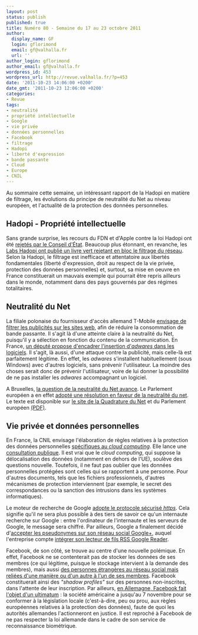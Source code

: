 ```yaml
---
layout: post
status: publish
published: true
title: Numéro 80 - Semaine du 17 au 23 octobre 2011
author:
  display_name: GF
  login: gflorimond
  email: gf@valhalla.fr
  url: ''
author_login: gflorimond
author_email: gf@valhalla.fr
wordpress_id: 453
wordpress_url: http://revue.valhalla.fr/?p=453
date: '2011-10-23 14:06:00 +0200'
date_gmt: '2011-10-23 12:06:00 +0200'
categories:
- Revue
tags:
- neutralité
- propriété intellectuelle
- Google
- vie privée
- données personnelles
- Facebook
- filtrage
- Hadopi
- liberté d'expression
- bande passante
- Cloud
- Europe
- CNIL
---
```

<p>Au sommaire cette semaine, un intéressant rapport de la Hadopi en matière de filtrage, les évolutions du principe de neutralité du Net au niveau européen, et l'actualité de la protection des données personnelles.</p>
<h2>Hadopi - Propriété intellectuelle</h2>
<p>Sans grande surprise, les recours du FDN et d'Apple contre la loi Hadopi ont été <a href="http://www.numerama.com/magazine/20248-hadopi-les-recours-de-fdn-et-apple-rejetes-par-le-conseil-d-etat.html">rejetés par le Conseil d'État</a>. Beaucoup plus étonnant, en revanche, les <a href="http://www.numerama.com/magazine/20207-les-labs-hadopi-publient-un-livre-vert-critique-sur-le-filtrage.html">Labs Hadopi ont publié un livre vert rejetant en bloc le filtrage du réseau</a>. Selon la Hadopi, le filtrage est inefficace et attentatoire aux libertés fondamentales (liberté d'expression, droit au respect de la vie privée, protection des données personnelles) et, surtout, sa mise en oeuvre en France constituerait un mauvais exemple qui pourrait être repris ailleurs dans le monde, notamment dans des pays gouvernés par des régimes totalitaires.</p>
<h2>Neutralité du Net</h2>
<p>La filiale polonaise du fournisseur d'accès allemand T-Mobile <a href="http://www.numerama.com/magazine/20203-un-operateur-polonais-veut-supprimer-a-la-volee-la-pub-des-sites-web.html">envisage de filtrer les publicités sur les sites web</a>, afin de réduire la consommation de bande passante. Il s'agit là d'une atteinte claire à la neutralité du Net, puisqu'il y a sélection en fonction du contenu de la communication. En France, <a href="http://www.numerama.com/magazine/20263-un-depute-veut-encadrer-l-installation-des-adwares.html">un député propose d'encadrer l'insertion d'<i>adwares</i> dans les logiciels</a>. Il s'agit, là aussi, d'une attaque contre la publicité, mais celle-là est parfaitement légitime. En effet, les <i>adwares</i> s'installent habituellement (sous Windows) avec d'autres logiciels, sans prévenir l'utilisateur. La moindre des choses serait donc de prévenir l'utilisateur, voire de lui donner la possibilité de ne pas installer les <i>adwares</i> accompagnant un logiciel.</p>
<p>A Bruxelles, <a href="http://www.numerama.com/magazine/20262-la-neutralite-du-net-marque-des-points-a-bruxelles.html">la question de la neutralité du Net avance</a>. Le Parlement européen a en effet <a href="http://www.laquadrature.net/fr/la-resolution-sur-la-neutralite-du-net-adoptee-au-parlement-europeen">adopté une résolution en faveur de la neutralité du net</a>. Le texte est disponible sur <a href="https://www.laquadrature.net/wiki/Network_Neutrality_resolution_amendments">le site de la Quadrature du Net</a> et du Parlement européen <a href="http://www.europarl.europa.eu/meetdocs/2009_2014/documents/itre/dv/08092011_res_net_neutrality_/08092011_res_net_neutrality_en.pdf">(PDF)</a>.</p>
<h2>Vie privée et données personnelles</h2>
<p>En France, la CNIL envisage l'élaboration de règles relatives à la protection des données personnelles <a href="http://www.numerama.com/magazine/20211-la-cnil-propose-d-encadrer-specifiquement-le-cloud-computing.html">spécifiques au <i>cloud computing</i></a>. Elle lance une <a href="http://www.pcinpact.com/actu/news/66442-cloud-computing-cspla-cnil-donnees-personnel.htm">consultation publique</a>. Il est vrai que le <i>cloud computing</i>, qui suppose la délocalisation des données (notamment en dehors de l'UE), soulève des questions nouvelle. Toutefois, il ne faut pas oublier que les données personnelles protégées sont celles qui se rapportent à une personne. Pour d'autres documents, tels que les fichiers professionnels, d'autres mécanismes de protection interviennent (par exemple, le secret des correspondances ou la sanction des intrusions dans les systèmes informatiques).</p>
<p>Le moteur de recherche de Google <a href="http://www.numerama.com/magazine/20238-google-masquera-les-recherches-de-ses-utilisateurs-connectes.html">adopte le protocole sécurisé <i>https</i></a>. Cela signifie qu'il ne sera plus possible à des tiers de savoir ce qu'un internaute recherche sur Google : entre l'ordinateur de l'internaute et les serveurs de Google, le message sera chiffré. Par ailleurs, Google a finalement décidé d'<a href="http://www.numerama.com/magazine/20266-google-va-accepter-les-pseudonymes.html">accepter les pseudonymes sur son réseau social Google+</a>, auquel l'entreprise compte <a href="http://www.numerama.com/magazine/20272-google-reader-va-etre-lie-a-google-plus.html">intégrer son lecteur de fils RSS Google Reader</a>.</p>
<p>Facebook, de son côté, se trouve au centre d'une nouvelle polémique. En effet, Facebook ne se contenterait pas de stocker les données de ses membres (ce qui légitime, puisque le stockage intervient à la demande des membres), mais aussi <a href="http://www.numerama.com/magazine/20237-facebook-stockerait-des-donnees-sur-les-non-membres.html">des personnes étrangères au réseau social mais reliées d'une manière ou d'un autre à l'un de ses membres</a>. Facebook constituerait ainsi des <i>"shadow profiles"</i> sur des personnes non-inscrites, dans l'attente de leur inscription. Par ailleurs, <a href="http://www.numerama.com/magazine/20285-l-allemagne-pose-un-ultimatum-a-facebook-sur-la-reconnaissance-biometrique.html">en Allemagne, Facebook fait l'objet d'un ultimatum</a> : la société américaine a jusqu'au 7 novembre pour se conformer à la législation locale (c'est-à-dire, peu ou prou, aux règles européennes relatives à la protection des données), faute de quoi les autorités allemandes l'actionneront en justice. Il est reproché à Facebook de ne pas respecter la loi allemande dans le cadre de son service de reconnaissance biométrique.</p>
